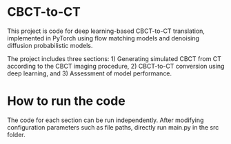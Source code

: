 # CBCT-to-CT

This project is code for deep learning-based CBCT-to-CT translation, implemented in PyTorch using flow matching models and denoising diffusion probabilistic models.

The project includes three sections: 1) Generating simulated CBCT from CT according to the CBCT imaging procedure, 2) CBCT-to-CT conversion using deep learning, and 3) Assessment of model performance.

# How to run the code

The code for each section can be run independently. After modifying configuration parameters such as file paths, directly run main.py in the src folder.

